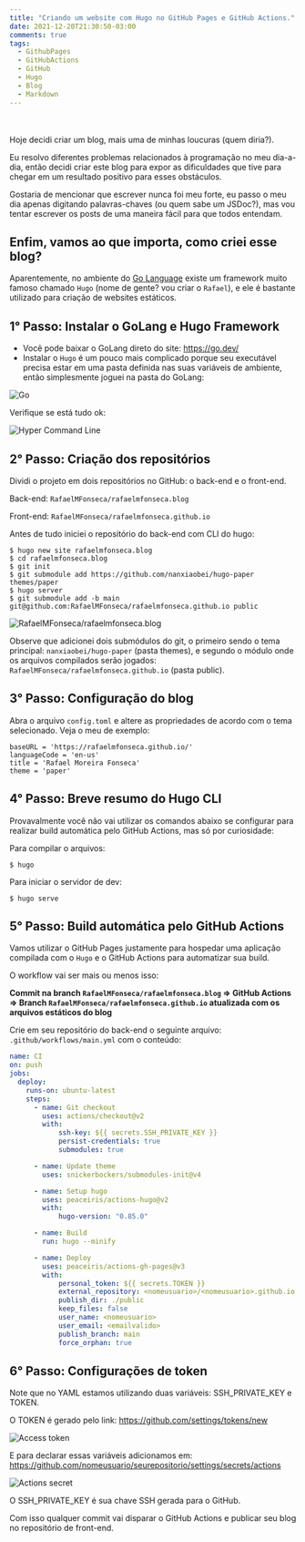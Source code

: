 ```yaml
---
title: "Criando um website com Hugo no GitHub Pages e GitHub Actions."
date: 2021-12-20T21:30:50-03:00
comments: true
tags:
  - GithubPages
  - GitHubActions
  - GitHub
  - Hugo
  - Blog
  - Markdown
---
```

<br><br>
Hoje decidi criar um blog, mais uma de minhas loucuras (quem diria?).

Eu resolvo diferentes problemas relacionados à programação no meu dia-a-dia, então decidi criar este blog para expor as dificuldades que tive para chegar em um resultado positivo para esses obstáculos.

Gostaria de mencionar que escrever nunca foi meu forte, eu passo o meu dia apenas digitando palavras-chaves (ou quem sabe um JSDoc?), mas vou tentar escrever os posts de uma maneira fácil para que todos entendam.

## Enfim, vamos ao que importa, como criei esse blog?

Aparentemente, no ambiente do <a href="https://go.dev/">Go Language</a> existe um framework muito famoso chamado `Hugo` (nome de gente? vou criar o `Rafael`), e ele é bastante utilizado para criação de websites estáticos.

## 1° Passo: Instalar o GoLang e Hugo Framework

- Você pode baixar o GoLang direto do site: https://go.dev/
- Instalar o `Hugo` é um pouco mais complicado porque seu executável precisa estar em uma pasta definida nas suas variáveis de ambiente, então simplesmente joguei na pasta do GoLang:

![Go](2021-12-21-00-55-59.png)

Verifique se está tudo ok:

![Hyper Command Line](2021-12-21-00-58-57.png)

## 2° Passo: Criação dos repositórios

Dividi o projeto em dois repositórios no GitHub: o back-end e o front-end.

Back-end: `RafaelMFonseca/rafaelmfonseca.blog`

Front-end: `RafaelMFonseca/rafaelmfonseca.github.io`


Antes de tudo iniciei o repositório do back-end com CLI do hugo:

```
$ hugo new site rafaelmfonseca.blog
$ cd rafaelmfonseca.blog
$ git init
$ git submodule add https://github.com/nanxiaobei/hugo-paper themes/paper
$ hugo server
$ git submodule add -b main git@github.com:RafaelMFonseca/rafaelmfonseca.github.io public
```

![RafaelMFonseca/rafaelmfonseca.blog](2021-12-21-01-16-13.png)

Observe que adicionei dois submódulos do git, o primeiro sendo o tema principal: `nanxiaobei/hugo-paper` (pasta themes), e segundo o módulo onde os arquivos compilados serão jogados: `RafaelMFonseca/rafaelmfonseca.github.io` (pasta public).

## 3° Passo: Configuração do blog

Abra o arquivo `config.toml` e altere as propriedades de acordo com o tema selecionado.
Veja o meu de exemplo:

```
baseURL = 'https://rafaelmfonseca.github.io/'
languageCode = 'en-us'
title = 'Rafael Moreira Fonseca'
theme = 'paper'
```

## 4° Passo: Breve resumo do Hugo CLI

Provavalmente você não vai utilizar os comandos abaixo se configurar para realizar build automática pelo GitHub Actions, mas só por curiosidade:

Para compilar o arquivos:
```
$ hugo
```
Para iniciar o servidor de dev:
```
$ hugo serve
```

## 5° Passo: Build automática pelo GitHub Actions

Vamos utilizar o GitHub Pages justamente para hospedar uma aplicação compilada com o `Hugo` e o GitHub Actions para automatizar sua build.

O workflow vai ser mais ou menos isso:

<b> Commit na branch `RafaelMFonseca/rafaelmfonseca.blog` => GitHub Actions => Branch `RafaelMFonseca/rafaelmfonseca.github.io` atualizada com os arquivos estáticos do blog</b>

Crie em seu repositório do back-end o seguinte arquivo: `.github/workflows/main.yml` com o conteúdo:

```yaml
name: CI
on: push
jobs:
  deploy:
    runs-on: ubuntu-latest
    steps:
      - name: Git checkout
        uses: actions/checkout@v2
        with:
            ssh-key: ${{ secrets.SSH_PRIVATE_KEY }}
            persist-credentials: true
            submodules: true

      - name: Update theme
        uses: snickerbockers/submodules-init@v4

      - name: Setup hugo
        uses: peaceiris/actions-hugo@v2
        with:
            hugo-version: "0.85.0"

      - name: Build
        run: hugo --minify

      - name: Deploy
        uses: peaceiris/actions-gh-pages@v3
        with:
            personal_token: ${{ secrets.TOKEN }}
            external_repository: <nomeusuario>/<nomeusuario>.github.io
            publish_dir: ./public
            keep_files: false
            user_name: <nomeusuario>
            user_email: <emailvalido>
            publish_branch: main
            force_orphan: true
```

## 6° Passo: Configurações de token

Note que no YAML estamos utilizando duas variáveis: SSH_PRIVATE_KEY e TOKEN.

O TOKEN é gerado pelo link: https://github.com/settings/tokens/new

![Access token](2021-12-21-01-20-45.png)

E para declarar essas variáveis adicionamos em: https://github.com/nomeusuario/seurepositorio/settings/secrets/actions

![Actions secret](2021-12-21-01-22-17.png)

O SSH_PRIVATE_KEY é sua chave SSH gerada para o GitHub.

Com isso qualquer commit vai disparar o GitHub Actions e publicar seu blog no repositório de front-end.
